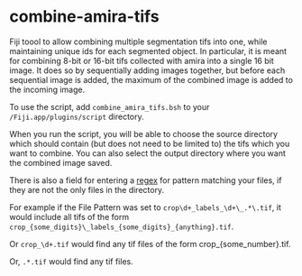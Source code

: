 # combine-amira-tifs
Fiji toool to allow combining multiple segmentation tifs into one, while maintaining unique ids for each segmented object. In particular, it is meant for combining 8-bit or 16-bit tifs collected with amira into a single 16 bit image. It does so by sequentially adding images together, but before each sequential image is added, the maximum of the combined image is added to the incoming image.

To use the script, add `combine_amira_tifs.bsh` to your `/Fiji.app/plugins/script` directory.

When you run the script, you will be able to choose the source directory which should contain (but does not need to be limited to) the tifs which you want to combine. You can also select the output directory where you want the combined image saved. 

There is also a field for entering a [regex](https://web.mit.edu/hackl/www/lab/turkshop/slides/regex-cheatsheet.pdf) for pattern matching your files, if they are not the only files in the directory.

For example if the File Pattern was set to `crop\d+_labels_\d+\_.*\.tif`, it would include all tifs of the form `crop_{some_digits}\_labels_{some_digits}_{anything}.tif`. 

Or `crop_\d+.tif` would find any tif files of the form crop_{some_number}.tif.

Or, `.*.tif` would find any tif files.